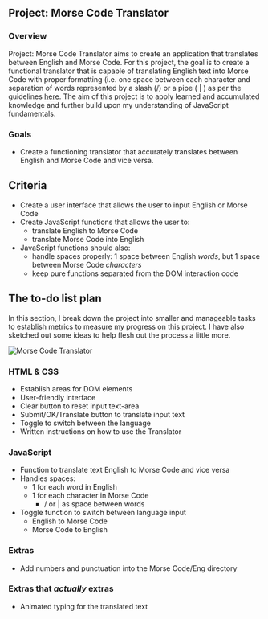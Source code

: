 ## Project: Morse Code Translator

### Overview

Project: Morse Code Translator aims to create an application that translates between English and Morse Code. For this project, the goal is to create a functional translator that is capable of translating English text into Morse Code with proper formatting (i.e. one space between each character and separation of words represented by a slash (/) or a pipe ( | ) as per the guidelines <a href = "https://morsecode.world/international/translator.html" >here</a>. The aim of this project is to apply learned and accumulated knowledge and further build upon my understanding of JavaScript fundamentals.

### Goals

-   Create a functioning translator that accurately translates between English and Morse Code and vice versa.

## Criteria

-   Create a user interface that allows the user to input English or Morse Code
-   Create JavaScript functions that allows the user to:
    -   translate English to Morse Code
    -   translate Morse Code into English
-   JavaScript functions should also:
    -   handle spaces properly: 1 space between English _words_, but 1 space between Morse Code _characters_
    -   keep pure functions separated from the DOM interaction code

## The to-do list plan

In this section, I break down the project into smaller and manageable tasks to establish metrics to measure my progress on this project. I have also sketched out some ideas to help flesh out the process a little more.

![Morse Code Translator ](https://user-images.githubusercontent.com/107823538/179179336-f630fc9f-7bea-4832-8360-e2d4553c1bc5.png)


### HTML & CSS

-   Establish areas for DOM elements
-   User-friendly interface
-   Clear button to reset input text-area
-   Submit/OK/Translate button to translate input text
-   Toggle to switch between the language
-   Written instructions on how to use the Translator

### JavaScript

-   Function to translate text English to Morse Code and vice versa
-   Handles spaces:
    -   1 for each word in English
    -   1 for each character in Morse Code
        -   / or | as space between words
-   Toggle function to switch between language input
    -   English to Morse Code
    -   Morse Code to English

### Extras

- Add numbers and punctuation into the Morse Code/Eng directory

### Extras that *actually* extras

-   Animated typing for the translated text
